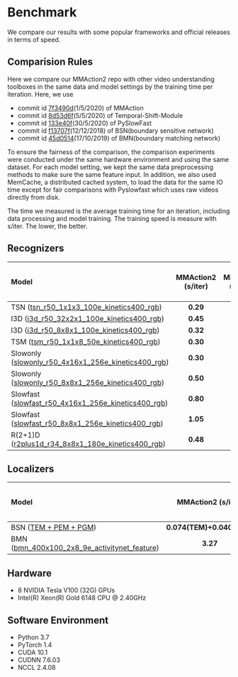 # Benchmark

We compare our results with some popular frameworks and official releases in terms of speed.

## Comparision Rules

Here we compare our MMAction2 repo with other video understanding toolboxes in the same data and model settings
by the training time per iteration. Here, we use
- commit id [7f3490d](https://github.com/open-mmlab/mmaction/tree/7f3490d3db6a67fe7b87bfef238b757403b670e3)(1/5/2020) of MMAction
- commit id [8d53d6f](https://github.com/mit-han-lab/temporal-shift-module/tree/8d53d6fda40bea2f1b37a6095279c4b454d672bd)(5/5/2020) of Temporal-Shift-Module
- commit id [133e40f](https://github.com/facebookresearch/SlowFast/tree/133e40f8349ce37b0e6168639da0811a413579c8)(30/5/2020) of PySlowFast
- commit id [f13707f](https://github.com/wzmsltw/BSN-boundary-sensitive-network/tree/f13707fbc362486e93178c39f9c4d398afe2cb2f)(12/12/2018) of BSN(boundary sensitive network)
- commit id [45d0514](https://github.com/JJBOY/BMN-Boundary-Matching-Network/tree/45d05146822b85ca672b65f3d030509583d0135a)(17/10/2019) of BMN(boundary matching network)

To ensure the fairness of the comparison, the comparison experiments were conducted under the same hardware environment and using the same dataset.
For each model setting, we kept the same data preprocessing methods to make sure the same feature input.
In addition, we also used MemCache, a distributed cached system, to load the data for the same IO time except for fair comparisons with Pyslowfast which uses raw videos directly from disk.

The time we measured is the average training time for an iteration, including data processing and model training.
The training speed is measure with s/iter. The lower, the better.

## Recognizers

| Model | MMAction2 (s/iter) | MMAction (s/iter) | Temporal-Shift-Module (s/iter) | PySlowFast (s/iter) |
| :--- | :---------------: | :--------------------: | :----------------------------: | :-----------------: |
| TSN ([tsn_r50_1x1x3_100e_kinetics400_rgb](/configs/recognition/tsn/tsn_r50_1x1x3_100e_kinetics400_rgb.py))   | **0.29** | 0.36 | 0.45 | x |
| I3D ([i3d_r50_32x2x1_100e_kinetics400_rgb](/configs/recognition/i3d/i3d_r50_32x2x1_100e_kinetics400_rgb.py)) | **0.45** | 0.58 | x | x |
| I3D ([i3d_r50_8x8x1_100e_kinetics400_rgb](/configs/recognition/i3d/i3d_r50_8x8x1_100e_kinetics400_rgb.py))   | **0.32** | x | x | 0.56 |
| TSM ([tsm_r50_1x1x8_50e_kinetics400_rgb](/configs/recognition/tsm/tsm_r50_1x1x8_50e_kinetics400_rgb.py))     | **0.30** | x | 0.38 | x |
| Slowonly ([slowonly_r50_4x16x1_256e_kinetics400_rgb](/configs/recognition/slowonly/slowonly_r50_4x16x1_256e_kinetics400_rgb.py)) | **0.30** | x | x | 1.03 |
| Slowonly ([slowonly_r50_8x8x1_256e_kinetics400_rgb](/configs/recognition/slowonly/slowonly_r50_8x8x1_256e_kinetics400_rgb.py))   | **0.50** | x | x | 1.29 |
| Slowfast ([slowfast_r50_4x16x1_256e_kinetics400_rgb](/configs/recognition/slowfast/slowfast_r50_4x16x1_256e_kinetics400_rgb.py)) | **0.80** | x | x | 1.40 |
| Slowfast ([slowfast_r50_8x8x1_256e_kinetics400_rgb](/configs/recognition/slowfast/slowfast_r50_8x8x1_256e_kinetics400_rgb.py))   | **1.05** | x | x | 1.41 |
| R(2+1)D ([r2plus1d_r34_8x8x1_180e_kinetics400_rgb](/configs/recognition/r2plus1d/r2plus1d_r34_8x8x1_180e_kinetics400_rgb.py))    | **0.48** | x | x | x |

## Localizers

| Model | MMAction2 (s/iter) | BSN(boundary sensitive network) (s/iter) |BMN(boundary matching network) (s/iter)|
| :--- | :---------------: | :-------------------------------------: | :-------------------------------------: |
| BSN ([TEM + PEM + PGM](/configs/localization/bsn)) | **0.074(TEM)+0.040(PEM)** | 0.101(TEM)+0.040(PEM) | x |
| BMN ([bmn_400x100_2x8_9e_activitynet_feature](/configs/localization/bmn/bmn_400x100_2x8_9e_activitynet_feature.py)) | **3.27** | x | 3.30 |

## Hardware

- 8 NVIDIA Tesla V100 (32G) GPUs
- Intel(R) Xeon(R) Gold 6148 CPU @ 2.40GHz

## Software Environment

- Python 3.7
- PyTorch 1.4
- CUDA 10.1
- CUDNN 7.6.03
- NCCL 2.4.08
